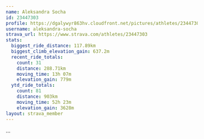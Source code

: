 ```yaml
---
name: Aleksandra Socha
id: 23447303
profile: https://dgalywyr863hv.cloudfront.net/pictures/athletes/23447303/14745546/4/large.jpg
username: aleksandra-socha
strava_url: https://www.strava.com/athletes/23447303
stats:
  biggest_ride_distance: 117.89km
  biggest_climb_elevation_gain: 637.2m
  recent_ride_totals:
    count: 31
    distance: 288.71km
    moving_time: 13h 07m
    elevation_gain: 779m
  ytd_ride_totals:
    count: 81
    distance: 903km
    moving_time: 52h 23m
    elevation_gain: 3628m
layout: strava_member
--- 
```

...
